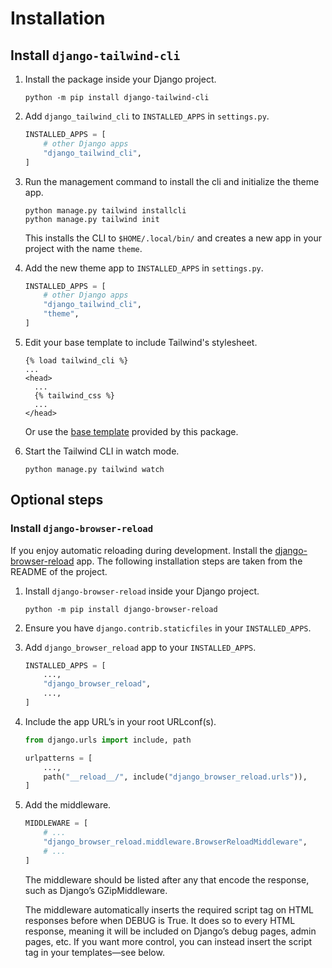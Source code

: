 # Installation

## Install `django-tailwind-cli`

1. Install the package inside your Django project.

    ```shell
    python -m pip install django-tailwind-cli
    ```

2. Add `django_tailwind_cli` to `INSTALLED_APPS` in `settings.py`.

    ```python
    INSTALLED_APPS = [
        # other Django apps
        "django_tailwind_cli",
    ]
    ```

3. Run the management command to install the cli and initialize the theme app.

    ```shell
    python manage.py tailwind installcli
    python manage.py tailwind init
    ```

    This installs the CLI to `$HOME/.local/bin/` and creates a new app in your project with the name `theme`.

4. Add the new theme app to `INSTALLED_APPS` in `settings.py`.

    ```python
    INSTALLED_APPS = [
        # other Django apps
        "django_tailwind_cli",
        "theme",
    ]
    ```

5. Edit your base template to include Tailwind's stylesheet.

    ```htmldjango
    {% load tailwind_cli %}
    ...
    <head>
      ...
      {% tailwind_css %}
      ...
    </head>
    ```

    Or use the [base template](/django-tailwind-cli/base_template/) provided by this package.

6. Start the Tailwind CLI in watch mode.

    ```shell
    python manage.py tailwind watch
    ```

## Optional steps

### Install `django-browser-reload`

If you enjoy automatic reloading during development. Install the [django-browser-reload](https://github.com/adamchainz/django-browser-reload) app. The following installation steps are taken from the README of the project.

1. Install `django-browser-reload` inside your Django project.

    ```shell
    python -m pip install django-browser-reload
    ```

2. Ensure you have `django.contrib.staticfiles` in your `INSTALLED_APPS`.

3. Add `django_browser_reload` app to your `INSTALLED_APPS`.

    ```python
    INSTALLED_APPS = [
        ...,
        "django_browser_reload",
        ...,
    ]
    ```

4. Include the app URL’s in your root URLconf(s).

    ```python
    from django.urls import include, path

    urlpatterns = [
        ...,
        path("__reload__/", include("django_browser_reload.urls")),
    ]
    ```

5. Add the middleware.

    ```python
    MIDDLEWARE = [
        # ...
        "django_browser_reload.middleware.BrowserReloadMiddleware",
        # ...
    ]
    ```

    The middleware should be listed after any that encode the response, such as Django’s GZipMiddleware.

    The middleware automatically inserts the required script tag on HTML responses before </body> when DEBUG is True. It does so to every HTML response, meaning it will be included on Django’s debug pages, admin pages, etc. If you want more control, you can instead insert the script tag in your templates—see below.
